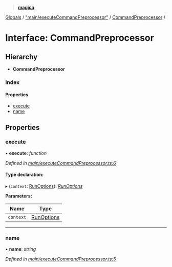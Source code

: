 > **[magica](../README.md)**

[Globals](../README.md) / ["main/executeCommandPreprocessor"](../modules/_main_executecommandpreprocessor_.md) / [CommandPreprocessor](_main_executecommandpreprocessor_.commandpreprocessor.md) /

# Interface: CommandPreprocessor

## Hierarchy

* **CommandPreprocessor**

### Index

#### Properties

* [execute](_main_executecommandpreprocessor_.commandpreprocessor.md#execute)
* [name](_main_executecommandpreprocessor_.commandpreprocessor.md#name)

## Properties

###  execute

• **execute**: *function*

*Defined in [main/executeCommandPreprocessor.ts:6](https://github.com/cancerberoSgx/magica/blob/cdb8012/src/main/executeCommandPreprocessor.ts#L6)*

#### Type declaration:

▸ (`context`: [RunOptions](_types_.runoptions.md)): *[RunOptions](_types_.runoptions.md)*

**Parameters:**

Name | Type |
------ | ------ |
`context` | [RunOptions](_types_.runoptions.md) |

___

###  name

• **name**: *string*

*Defined in [main/executeCommandPreprocessor.ts:5](https://github.com/cancerberoSgx/magica/blob/cdb8012/src/main/executeCommandPreprocessor.ts#L5)*